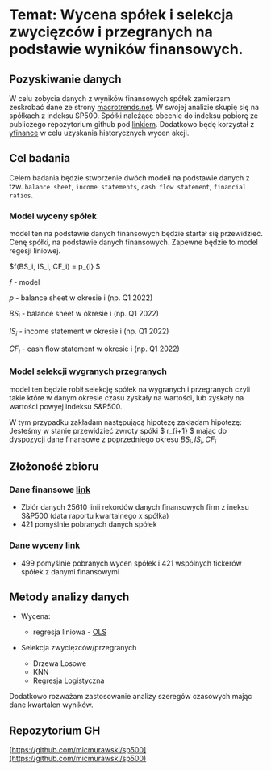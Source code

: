 # Temat: Wycena spółek i selekcja zwycięzców i przegranych na podstawie wyników finansowych.

## Pozyskiwanie danych

W celu zobycia danych z wyników finansowych spółek zamierzam zeskrobać dane ze strony
[macrotrends.net](https://www.macrotrends.net). W swojej analizie skupię się na spółkach z indeksu SP500. Spółki należące obecnie do indeksu pobiorę ze publiczego repozytorium github pod [linkiem](https://github.com/datasets/s-and-p-500-companies/blob/main/data/constituents.csv). Dodatkowo będę korzystał z [yfinance](https://github.com/ranaroussi/yfinance) w celu uzyskania historycznych wycen akcji.

## Cel badania

Celem badania będzie stworzenie dwóch modeli na podstawie danych z tzw. `balance sheet`, `income statements`, `cash flow statement`, `financial ratios`.

### Model wyceny spółek
model ten na podstawie danych finansowych będzie startał się przewidzieć. Cenę spółki, na podstawie danych finansowych. Zapewne będzie to model regesji liniowej.

$f(BS_i, IS_i, CF_i) = p_{i} $

$f$ - model

$p$ - balance sheet w okresie i (np. Q1 2022)

$BS_i$ - balance sheet w okresie i (np. Q1 2022)

$IS_i$ - income statement w okresie i (np. Q1 2022)

$CF_i$ - cash flow statement w okresie i (np. Q1 2022)

### Model selekcji wygranych przegranych

model ten będzie robił selekcję spółek na wygranych i przegranych czyli takie które w danym okresie czasu zyskały na wartości, lub zyskały na wartości powyej
indeksu S&P500. 

W tym przypadku zakładam następującą hipotezę zakładam hipotezę: 
Jesteśmy w stanie przewidzieć zwroty spóki $ r_{i+1} $ mając do dyspozycji
dane finansowe z poprzedniego okresu $BS_i, IS_i, CF_i$


## Złożoność zbioru
### Dane finansowe [link](https://github.com/micmurawski/sp500/blob/main/sp500/data.csv)

- Zbiór danych 25610 linii rekordów danych finansowych firm z ineksu S&P500 (data raportu kwartalnego x spółka)
- 421 pomyślnie pobranych danych spółek

### Dane wyceny [link](https://github.com/micmurawski/sp500/blob/main/sp500/target.csv)
- 499 pomyślnie pobranych wycen spółek i 421 wspólnych tickerów spółek z danymi finansowymi

## Metody analizy danych

* Wycena:

    * regresja liniowa - [OLS](https://www.statsmodels.org/dev/generated/statsmodels.regression.linear_model.OLS.html#statsmodels.regression.linear_model.OLS)

* Selekcja zwycięzców/przegranych
    * Drzewa Losowe
    * KNN
    * Regresja Logistyczna

Dodatkowo rozważam zastosowanie analizy szeregów czasowych mając dane kwartalen wyników.

## Repozytorium GH
[https://github.com/micmurawski/sp500](https://github.com/micmurawski/sp500)